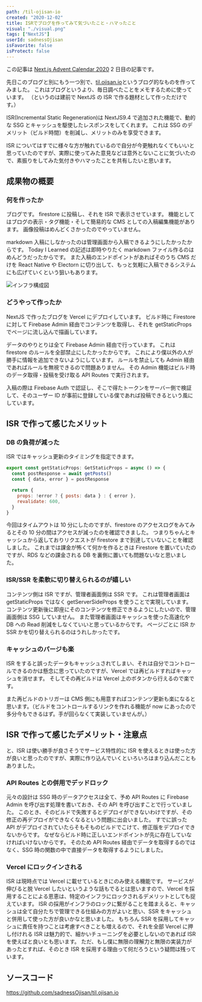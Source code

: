 ```yaml
---
path: /til-ojisan-io
created: "2020-12-02"
title: ISRでブログを作ってみて気づいたこと・ハマったこと
visual: "./visual.png"
tags: ["NextJS"]
userId: sadnessOjisan
isFavorite: false
isProtect: false
---
```


この記事は [Next.js Advent Calendar 2020](https://qiita.com/advent-calendar/2020/nextjs) 2 日目の記事です。

先日このブログと別にもう一つ別で、[til.ojisan.io](https://til.ojisan.io)というブログ的なものを作ってみました。
これはブログというより、毎日調べたことをメモするために使っています。
（というのは建前で NextJS の ISR で作る題材として作っただけです。）

ISR(Incremental Static Regeneration)は NextJS9.4 で追加された機能で、動的な SSG とキャッシュを駆使したレスポンスをしてくれます。
これは SSG のデメリット（ビルド時間）を削減し、メリットのみを享受できます。

ISR についてはすでに様々な方が触れているので自分が今更触れなくてもいいと思っていたのですが、実際に使ってみた意見などは意外とないことに気づいたので、素振りをしてみた気付きやハマったことを共有したいと思います。

## 成果物の概要

### 何を作ったか

ブログです。
firestore に投稿し、それを ISR で表示させています。
機能としてはブログの表示・タグ機能・そして簡易的な CMS としての入稿編集機能があります。
画像投稿はめんどくさかったのでやっていません。

markdown 入稿にしなかったのは管理画面から入稿できるようにしたかったからです。
Today I Learned の記述は即時やりたく markdown ファイル作るのはめんどうだったからです。
また入稿のエンドポイントがあればそのうち CMS だけを React Native や Electorn に切り出して、もっと気軽に入稿できるシステムにも広げていくという狙いもあります。

![インフラ構成図](./kosei.png)

### どうやって作ったか

NextJS で作ったブログを Vercel にデプロイしています。
ビルド時に Firestore に対して Firebase Admin 経由でコンテンツを取得し、それを getStaticProps でページに流し込んで描画しています。

データのやりとりは全て Firebase Admin 経由で行っています。
これは firestore のルールを全部禁止にしたかったからです。
これにより僕以外の人が勝手に情報を追加できないようにしています。
ルールを禁止しても Admin 経由であればルールを無視できるので問題ありません。
その Admin 機能はビルド時のデータ取得・投稿を受け取る API Routes で実行されます。

入稿の際は Firebase Auth で認証し、そこで得たトークンをサーバー側で検証して、そのユーザー ID が事前に登録している僕であれば投稿できるという風にしています。

## ISR で作って感じたメリット

### DB の負荷が減った

ISR ではキャッシュ更新のタイミングを指定できます。

```javascript
export const getStaticProps: GetStaticProps = async () => {
  const postResponse = await getPosts()
  const { data, error } = postResponse

  return {
    props: !error ? { posts: data } : { error },
    revalidate: 600,
  }
}
```

今回はタイムアウトは 10 分にしたのですが、firestore のアクセスログをみてみるとその 10 分の間はアクセスが減ったのを確認できました。
つまりちゃんとキャッシュから返しておりリクエストが firestore まで到達していないことを確認しました。
これまでは課金が怖くて何かを作るときは Firestore を置いていたのですが、RDS などの課金される DB を裏側に置いても問題ないなと思いました。

### ISR/SSR を柔軟に切り替えられるのが嬉しい

コンテンツ側は ISR ですが、管理者画面側は SSR です。
これは管理者画面は getStaticProps ではなく getServerSideProps を使うことで実現しています。
コンテンツ更新後に即座にそのコンテンツを修正できるようにしたいので、管理画面側は SSG していません。
また管理者画面はキャッシュを使った高速化や DB への Read 削減をしなくていいと思っているからです。
ページごとに ISR か SSR かを切り替えられるのはうれしかったです。

### キャッシュのパージも楽

ISR をすると誤ったデータもキャッシュされてしまい、それは自分でコントロールできるのかは懸念に思っていたのですが、Vercel では再ビルドすればキャッシュを消せます。
そしてその再ビルドは Vercel 上のボタンから行えるので楽です。

また再ビルドのトリガーは CMS 側にも用意すればコンテンツ更新も楽になると思います。（ビルドをコントロールするリンクを作れる機能が now にあったので多分今もできるはず。手が回らなくて実装していませんが。）

## ISR で作って感じたデメリット・注意点

と、ISR は使い勝手が良さそうでサービス特性的に ISR を使えるときは使った方が良いと思ったのですが、実際に作り込んでいくといろいろはまり込んだこともありました。

### API Routes との併用でデッドロック

元々の設計は SSG 時のデータアクセスは全て、予め API Routes に Firebase Admin を呼び出す処理を書いておき、その API を呼び出すことで行っていました。
このとき、そのビルドで失敗するとデプロイができないわけですが、その修正の再デプロイができなくなるという問題に出会いました。
すでに誤った API がデプロイされていたらそもそものビルドでこけて、修正版をデプロイできないからです。
なぜならビルド時に正しいエンドポイントが先に存在していなければいけないからです。
そのため API Routes 経由でデータを取得するのではなく、SSG 時の関数の中で直接データを取得するようにしました。

### Vercel にロックインされる

ISR は現時点では Vercel に載せているときにのみ使える機能です。
サービスが伸びると脱 Vercel したいというような話もでるとは思いますので、Vercel を採用することによる恩恵は、特定のインフラにロックされるデメリットとしても捉えています。
ISR の採用がインフラのロックに繋がることを踏まえると、キャッシュは全て自分たちで管理できる仕組みの方がよいと思い、SSR をキャッシュと併用して使った方が良いかなと思いました。
もちろん SSR を採用してキャッシュに責任を持つことは考慮すべきことも増えるので、それを全部 Vercel に押し付けれる ISR は魅力的で、細かいチューニングを必要としないのであれば ISR を使えばと良いとも思います。
ただ、もし僕に無限の理解力と無限の実装力があったとすれば、そのとき ISR を採用する理由って何だろうという疑問は残っています。

## ソースコード

https://github.com/sadnessOjisan/til.ojisan.io
